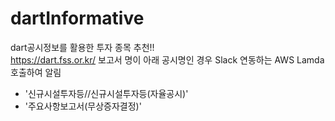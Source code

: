 # dartInformative
dart공시정보를 활용한 투자 종목 추천!!   
https://dart.fss.or.kr/ 보고서 명이 아래 공시명인 경우 Slack 연동하는 AWS Lamda 호출하여 알림
- '신규시설투자등//신규시설투자등(자율공시)'  
- '주요사항보고서(무상증자결정)'  

